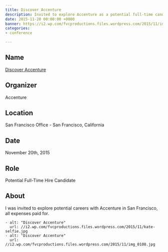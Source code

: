 ```yaml
---
title: Discover Accenture
description: Invited to explore Accenture as a potential full-time candidate.
date: 2015-11-20 00:00:00 +0000
banner: https://i2.wp.com/fvcproductions.files.wordpress.com/2015/11/img_0108.jpg
categories:
- conference

---
```

## Name

<a title="Accenture" href="//www.accenture.com/us-en" target="_blank" rel="noopener">Discover Accenture</a>

## Organizer

Accenture

## Location

San Francisco Office - San Francisco, California

## Date

November 20th, 2015

## Role

Potential Full-Time Hire Candidate

## About

I was invited to explore potential careers with Accenture in San Francisco, all expenses paid for.

    - alt: "Discover Accenture"
      url: //i2.wp.com/fvcproductions.files.wordpress.com/2015/11/kate-selfie.jpg
    - alt: "Discover Accenture"
      url: //i2.wp.com/fvcproductions.files.wordpress.com/2015/11/img_0108.jpg
